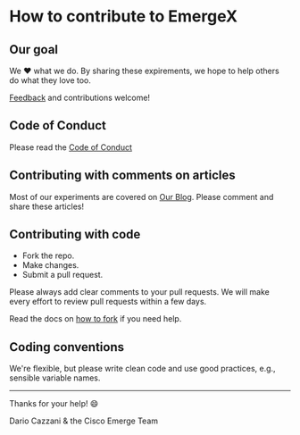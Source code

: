 # How to contribute to EmergeX

## Our goal

We ❤️ what we do. By sharing these expirements, we hope to help others do what they love too. 

[Feedback](mailto:hello@ciscoemerge.com) and contributions welcome!

## Code of Conduct

Please read the [Code of Conduct](https://github.com/ciscoemerge/emergeX/blob/master/CODE_OF_CONDUCT.md)

## Contributing with comments on articles

Most of our experiments are covered on [Our Blog](https://medium.com/cisco-emerge). Please comment and share these articles!

## Contributing with code

* Fork the repo.
* Make changes.
* Submit a pull request.

Please always add clear comments to your pull requests. We will make every effort to review pull requests within a few days.

Read the docs on [how to fork](https://help.github.com/articles/fork-a-repo/) if you need help.

## Coding conventions

We're flexible, but please write clean code and use good practices, e.g., sensible variable names. 

--------------------------------------------------------------------------------

Thanks for your help! 😄

Dario Cazzani & the Cisco Emerge Team
